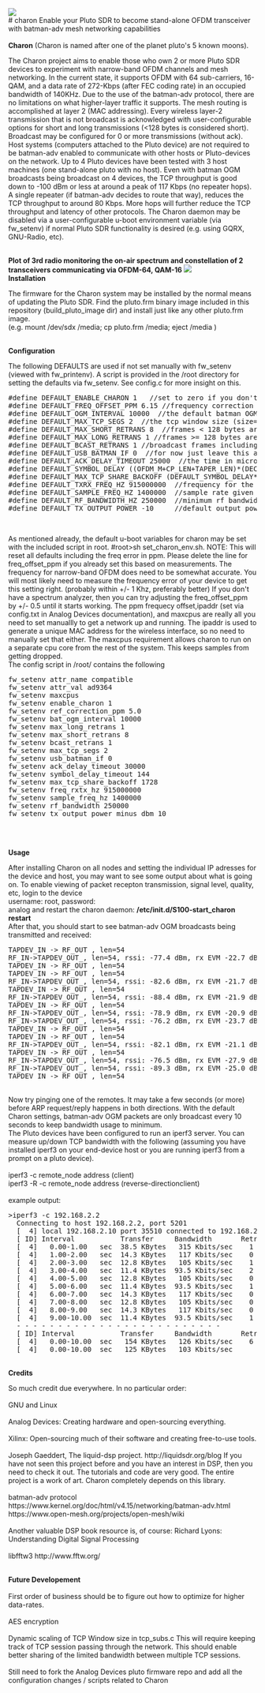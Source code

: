 <html>
<img src="https://github.com/tvelliott/charon/blob/master/images/charon.jpg">
<BR>
# charon
Enable your Pluto SDR to become stand-alone OFDM transceiver with batman-adv mesh networking capabilities
<BR>
<BR><B>Charon</B>  (Charon is named after one of the planet pluto's 5 known moons).
<BR>
<p>
The Charon project aims to enable those who own 2 or more Pluto SDR devices to
experiment with narrow-band OFDM channels and mesh networking. In the current
state, it supports OFDM with 64 sub-carriers, 16-QAM, and a data rate of
272-Kbps (after FEC coding rate) in an occupied bandwidth of 140KHz. Due to the
use of the batman-adv protocol, there are no limitations on what higher-layer
traffic it supports.  The mesh routing is accomplished at layer 2 (MAC
addressing).  Every wireless layer-2 transmission that is not broadcast is
acknowledged with user-configurable options for short and long transmissions
(<128 bytes is considered short).  Broadcast may be configured for 0 or more
transmissions (without ack). Host systems (computers attached to the Pluto
device) are not required to be batman-adv enabled to communicate with other
hosts or Pluto-devices on the network.  Up to 4 Pluto devices have been tested
with 3 host machines (one stand-alone pluto with no host). Even with batman OGM
broadcasts being broadcast on 4 devices, the TCP throughput is good down to
-100 dBm or less at around a peak of 117 Kbps (no repeater hops).
A single repeater (if batman-adv decides to route that way), reduces the TCP
throughput to around 80 Kbps.  More hops will further reduce the TCP throughput
and latency of other protocols.  The Charon daemon may be disabled via
a user-configurable u-boot environment variable (via fw_setenv) if normal Pluto
SDR functionality is desired  (e.g.  using GQRX, GNU-Radio, etc).
</p>
<BR>
<B>Plot of 3rd radio monitoring the on-air spectrum and constellation of 2 transceivers communicating via OFDM-64, QAM-16</B>
<img src="https://github.com/tvelliott/charon/blob/master/images/charon_receive_plot.gif">
<BR>
<B>Installation</B>
<BR>
<p>
The firmware for the Charon system may be installed by the normal means of
updating the Pluto SDR.  Find the pluto.frm binary image included in this
repository (build_pluto_image dir) and install just like any other pluto.frm
image.  
<BR>(e.g.  mount /dev/sdx /media; cp pluto.frm /media; eject /media )
</p>
<BR>
<B>Configuration</B>
<p>
The following DEFAULTS are used if not set manually with fw_setenv  (viewed
with fw_printenv).  A script is provided in the /root directory for setting
the defaults via fw_setenv.  See config.c for more insight on this.
</p>
<pre>
#define DEFAULT_ENABLE_CHARON 1   //set to zero if you don't want the charon daemon to start and use libiio resources
#define DEFAULT_FREQ_OFFSET_PPM 6.15 //frequency correction in parts-per-milllion  (e.g. @915 Mhz, 1ppm is 915 Hz).  Important to get the frequency of nodes very close for narrow OFDM.  Right now this has to be positive # due to limitations of fw_setenv
#define DEFAULT_OGM_INTERVAL 10000  //the default batman OGM routing messages are 1 second.  Here we back them off to 10 seconds due to limited bandwidth
#define DEFAULT_MAX_TCP_SEGS 2  //the tcp window size (size=1460 * max_tcp_segs) that we trick the host machines into seeing during SYN/SYN-ACK 
#define DEFAULT_MAX_SHORT_RETRANS 8  //frames < 128 bytes are retransmitted this many times until acked.  otherwise they are dropped
#define DEFAULT_MAX_LONG_RETRANS 1 //frames >= 128 bytes are retransmitted this many times until acked.  otherwise they are dropped 
#define DEFAULT_BCAST_RETRANS 1 //broadcast frames including batman-adv OGM messages are re-transmitted this many times  (1 retrans = 2 total transmissions)
#define DEFAULT_USB_BATMAN_IF 0  //for now just leave this at zero.  if you are interested in seeing some OGM messages, set to one. see config.c for more info
#define DEFAULT_ACK_DELAY_TIMEOUT 25000  //the time in micro-seconds to wait for acknowledge packet before re-transmitting
#define DEFAULT_SYMBOL_DELAY ((OFDM_M+CP_LEN+TAPER_LEN)*(DECIMATE_INTERPOLATE_FACTOR/4))  //the time in micro-seconds that the transmit will wait after packet reception before transmitting (in addition to wait for ack) 
#define DEFAULT_MAX_TCP_SHARE_BACKOFF (DEFAULT_SYMBOL_DELAY*12); //not used currently.  better option will be to monitor tcp sessions and dynamically adjust tcp window size to allow better TCP sharing of bandwidth
#define DEFAULT_TXRX_FREQ_HZ 915000000  //frequency for the current binary in Hz.  Currently this is limited to operating in the 902-928 Mhz and 2412-2462 Mhz bands.
#define DEFAULT_SAMPLE_FREQ_HZ 1400000  //sample rate given to pluto with default of the LTE 1.4 MHz filter / decimation of 4x.  Charon decimates/interpolates this by another factor of 8x
#define DEFAULT_RF_BANDWIDTH_HZ 250000  //minimum rf bandwidth of the TIA filter on the Pluto  (if I understand correctly)
#define DEFAULT_TX_OUTPUT_POWER -10     //default output power is 100 micro-Watts.  Shouldn't cause too much harm to anything with this setting.  2nd harmonic @ 915 is nearly non-existent.  3rd show up, but very low
</pre>
<BR>
<p>
As mentioned already, the default u-boot variables for charon may be set with
the included script in root.  #root>sh set_charon_env.sh.  NOTE: This will
reset all defaults including the freq error in ppm.  Please delete the line for
freq_offset_ppm if you already set this based on measurements.  The frequency
for narrow-band OFDM does need to be somewhat accurate.  You will most likely
need to measure the frequency error of your device to get this setting right.
(probably within +/- 1 Khz, preferably better)  If you don't have a spectrum
analyzer, then you can try adjusting the freq_offset_ppm by +/- 0.5 until it
starts working.  The ppm frequecy offset,ipaddr (set via config.txt in
Analog Devices documentation), and maxcpus are really all you need to set
manuallly to get a network up and running.  The ipaddr is used to generate
a unique MAC address for the wireless interface, so no need to manually set
that either.  The maxcpus requirement allows charon to run on a separate cpu core 
from the rest of the system.  This keeps samples from getting dropped.
<BR>
The config script in /root/ contains the following
<BR>
<pre>
fw_setenv attr_name compatible
fw_setenv attr_val ad9364
fw_setenv maxcpus
fw_setenv enable_charon 1
fw_setenv ref_correction_ppm 5.0
fw_setenv bat_ogm_interval 10000
fw_setenv max_long_retrans 1
fw_setenv max_short_retrans 8
fw_setenv bcast_retrans 1
fw_setenv max_tcp_segs 2
fw_setenv usb_batman_if 0
fw_setenv ack_delay_timeout 30000
fw_setenv symbol_delay_timeout 144
fw_setenv max_tcp_share_backoff 1728
fw_setenv freq_rxtx_hz 915000000 
fw_setenv sample_freq_hz 1400000 
fw_setenv rf_bandwidth 250000 
fw_setenv tx_output_power_minus_dbm 10
</pre>
<BR>
</p>
<BR>
<B>Usage</B>
<p>
After installing Charon on all nodes and setting the individual IP adresses for
the device and host, you may want to see some output about what is going on.
To enable viewing of packet recepton transmission, signal level, quality,
etc, login to the device  
<BR>username: root,  password: 
<BR>analog and restart the charon daemon:   <B>/etc/init.d/S100-start_charon restart  </B>
<BR>After that, you should start to see batman-adv OGM broadcasts being transmitted 
and received:

<pre>
TAPDEV_IN -> RF_OUT , len=54
RF_IN->TAPDEV_OUT_, len=54, rssi: -77.4 dBm, rx EVM -22.7 dB, in-gain: 65 dB, d-rate 272 Kbps, #sub-carriers=64, mod: qam16
TAPDEV_IN -> RF_OUT , len=54
TAPDEV_IN -> RF_OUT , len=54
RF_IN->TAPDEV_OUT_, len=54, rssi: -82.6 dBm, rx EVM -21.7 dB, in-gain: 65 dB, d-rate 272 Kbps, #sub-carriers=64, mod: qam16
TAPDEV_IN -> RF_OUT , len=54
RF_IN->TAPDEV_OUT_, len=54, rssi: -88.4 dBm, rx EVM -21.9 dB, in-gain: 65 dB, d-rate 272 Kbps, #sub-carriers=64, mod: qam16
TAPDEV_IN -> RF_OUT , len=54
RF_IN->TAPDEV_OUT_, len=54, rssi: -78.9 dBm, rx EVM -20.9 dB, in-gain: 65 dB, d-rate 272 Kbps, #sub-carriers=64, mod: qam16
RF_IN->TAPDEV_OUT_, len=54, rssi: -76.2 dBm, rx EVM -23.7 dB, in-gain: 65 dB, d-rate 272 Kbps, #sub-carriers=64, mod: qam16
TAPDEV_IN -> RF_OUT , len=54
TAPDEV_IN -> RF_OUT , len=54
RF_IN->TAPDEV_OUT_, len=54, rssi: -82.1 dBm, rx EVM -21.1 dB, in-gain: 65 dB, d-rate 272 Kbps, #sub-carriers=64, mod: qam16
TAPDEV_IN -> RF_OUT , len=54
RF_IN->TAPDEV_OUT_, len=54, rssi: -76.5 dBm, rx EVM -27.9 dB, in-gain: 65 dB, d-rate 272 Kbps, #sub-carriers=64, mod: qam16
RF_IN->TAPDEV_OUT_, len=54, rssi: -89.3 dBm, rx EVM -25.0 dB, in-gain: 65 dB, d-rate 272 Kbps, #sub-carriers=64, mod: qam16
TAPDEV_IN -> RF_OUT , len=54
</pre>
<BR>
Now try pinging one of the remotes.  It may take a few seconds (or more) before ARP request/reply happens in both directions. With
the default Charon settings,  batman-adv OGM packets are only broadcast every 10 seconds to keep bandwidth usage to minimum. 
<BR>
The Pluto devices have been configured to run an iperf3 server.  You can
measure up/down TCP bandwidth with the following (assuming you have installed
iperf3 on your end-device host or you are running iperf3 from a prompt on a pluto device).
<BR>
<BR>iperf3 -c remote_node address  (client)
<BR>iperf3 -R -c remote_node address  (reverse-directionclient)
<BR>
<BR>example output:
<pre>
>iperf3 -c 192.168.2.2
  Connecting to host 192.168.2.2, port 5201
  [  4] local 192.168.2.10 port 35510 connected to 192.168.2.2 port 5201
  [ ID] Interval           Transfer     Bandwidth       Retr  Cwnd
  [  4]   0.00-1.00   sec  38.5 KBytes   315 Kbits/sec    1   14.3 KBytes       
  [  4]   1.00-2.00   sec  14.3 KBytes   117 Kbits/sec    0   14.3 KBytes       
  [  4]   2.00-3.00   sec  12.8 KBytes   105 Kbits/sec    1   9.98 KBytes       
  [  4]   3.00-4.00   sec  11.4 KBytes  93.5 Kbits/sec    2   2.85 KBytes       
  [  4]   4.00-5.00   sec  12.8 KBytes   105 Kbits/sec    0   4.28 KBytes       
  [  4]   5.00-6.00   sec  11.4 KBytes  93.5 Kbits/sec    1   2.85 KBytes       
  [  4]   6.00-7.00   sec  14.3 KBytes   117 Kbits/sec    0   4.28 KBytes       
  [  4]   7.00-8.00   sec  12.8 KBytes   105 Kbits/sec    0   4.28 KBytes       
  [  4]   8.00-9.00   sec  14.3 KBytes   117 Kbits/sec    0   4.28 KBytes       
  [  4]   9.00-10.00  sec  11.4 KBytes  93.5 Kbits/sec    1   4.28 KBytes       
  - - - - - - - - - - - - - - - - - - - - - - - - -
  [ ID] Interval           Transfer     Bandwidth       Retr
  [  4]   0.00-10.00  sec   154 KBytes   126 Kbits/sec    6             sender
  [  4]   0.00-10.00  sec   125 KBytes   103 Kbits/sec                  receiver
</pre>

</p>
<BR>
<B>Credits</B>
<p>
So much credit due everywhere.  In no particular order:
<BR>
<BR>
GNU and Linux
<BR>
<BR>
Analog Devices:  Creating hardware and open-sourcing everything.  
<BR>
<BR>
Xilinx:  Open-sourcing much of their software and creating free-to-use tools. 
<BR>
<BR>
Joseph Gaeddert, The liquid-dsp project. http://liquidsdr.org/blog  If you have not seen this project
before and you have an interest in DSP, then you need to check it out.  The tutorials and code are
very good.  The entire project is a work of art.  Charon completely depends on this library.
<BR>
<BR>
batman-adv protocol
<BR>
https://www.kernel.org/doc/html/v4.15/networking/batman-adv.html
<BR>
https://www.open-mesh.org/projects/open-mesh/wiki
<BR>
<BR>
Another valuable DSP book resource is, of course:  Richard Lyons:  Understanding Digital Signal Processing
<BR>
<BR>
libfftw3  http://www.fftw.org/
<BR>
</p>
<BR>
<B>Future Developement</B>
<BR>
<BR>
First order of business should be to figure out how to optimize for higher
data-rates.  
<BR>
<BR>
AES encryption
<BR>
<BR>
Dynamic scaling of TCP Window size in tcp_subs.c  This will require keeping track of TCP session passing
through the network.  This should enable better sharing of the limited bandwidth between multiple TCP
sessions.
<BR>
<BR>
Still need to fork the Analog Devices pluto firmware repo and add all the configuration changes / scripts related to Charon

</html>
